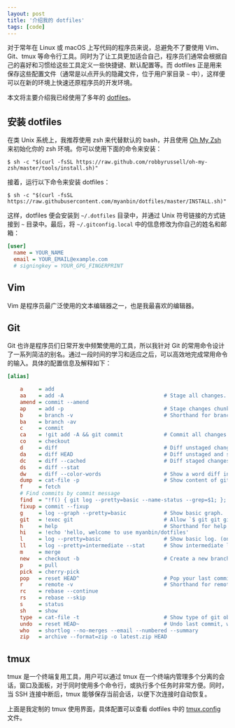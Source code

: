 ```yaml
---
layout: post
title: '介绍我的 dotfiles'
tags: [code]
---
```



对于常年在 Linux 或 macOS 上写代码的程序员来说，总避免不了要使用 Vim、Git、tmux 等命令行工具。同时为了让工具更加适合自己，程序员们通常会根据自己的喜好和习惯给这些工具定义一些快捷键、默认配置等。而 dotfiles 正是用来保存这些配置文件（通常是以点开头的隐藏文件，位于用户家目录 `~` 中），这样便可以在新的环境上快速还原程序员的开发环境。

本文将主要介绍我已经使用了多年的 [dotfiles](https://github.com/myanbin/dotfiles)。

## 安装 dotfiles

在类 Unix 系统上，我推荐使用 zsh 来代替默认的 bash，并且使用 [Oh My Zsh](https://github.com/robbyrussell/oh-my-zsh) 来初始化你的 zsh 环境。你可以使用下面的命令来安装：

```terminal
$ sh -c "$(curl -fsSL https://raw.github.com/robbyrussell/oh-my-zsh/master/tools/install.sh)"
```

接着，运行以下命令来安装 dotfiles：

```terminal
$ sh -c "$(curl -fsSL https://raw.githubusercontent.com/myanbin/dotfiles/master/INSTALL.sh)"
```

这样，dotfiles 便会安装到 `~/.dotfiles` 目录中，并通过 Unix 符号链接的方式链接到 `~` 目录中。最后，将 `~/.gitconfig.local` 中的信息修改为你自己的姓名和邮箱：

```ini
[user]
  name = YOUR_NAME
  email = YOUR_EMAIL@example.com
  # signingkey = YOUR_GPG_FINGERPRINT
```

## Vim

Vim 是程序员最广泛使用的文本编辑器之一，也是我最喜欢的编辑器。

## Git

Git 也许是程序员们日常开发中频繁使用的工具，所以我针对 Git 的常用命令设计了一系列简洁的别名。通过一段时间的学习和适应之后，可以高效地完成常用命令的输入。具体的配置信息及解释如下：

```ini
[alias]

	a     = add
	aa    = add -A                                # Stage all changes.
	amend = commit --amend
	ap    = add -p                                # Stage changes chunk by chunk
	b     = branch -v                             # Shorthand for branch (verbose)
	ba    = branch -av
	c     = commit
	ca    = !git add -A && git commit             # Commit all changes.
	co    = checkout
	d     = diff                                  # Diff unstaged changes
	da    = diff HEAD                             # Diff unstaged and staged changes
	dc    = diff --cached                         # Diff staged changes
	ds    = diff --stat
	dw    = diff --color-words                    # Show a word diff instead a line
	dump  = cat-file -p                           # Show content of git object
	f     = fetch
	# Find commits by commit message
	find  = "!f() { git log --pretty=basic --name-status --grep=$1; }; f"
	fixup = commit --fixup
	g     = log --graph --pretty=basic            # Show basic graph.
	git   = !exec git                             # Allow `$ git git git...`
	h     = help                                  # Shorthand for help
	hi    = !echo 'hello, welcome to use myanbin/dotfiles'
	l     = log --pretty=basic                    # Show basic log. (oneline)
	ll    = log --pretty=intermediate --stat      # Show intermediate log.
	m     = merge
	new   = checkout -b                           # Create a new branch.
	p     = pull
	pick  = cherry-pick
	pop   = reset HEAD^                           # Pop your last commit out of the history
	r     = remote -v                             # Shorthand for remote (verbose)
	rc    = rebase --continue
	rs    = rebase --skip
	s     = status
	sh    = show
	type  = cat-file -t                           # Show type of git object
	undo  = reset HEAD~                           # Undo last commit, with files in uncommitted state
	who   = shortlog --no-merges --email --numbered --summary
	zip   = archive --format=zip -o latest.zip HEAD
```

## tmux

tmux 是一个终端复用工具，用户可以通过 tmux 在一个终端内管理多个分离的会话，窗口及面板，对于同时使用多个命令行，或执行多个任务时非常方便。同时，当 SSH 连接中断后，tmux 能够保存当前会话，以便下次连接时自动恢复。


上面是我定制的 tmux 使用界面，具体配置可以查看 dotfiles 中的 [tmux.config](https://github.com/myanbin/dotfiles/blob/master/.tmux.conf) 文件。
